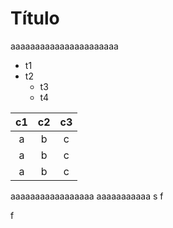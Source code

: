 # Título
aaaaaaaaaaaaaaaaaaaaaa
- t1
- t2
    - t3
    - t4

| c1 | c2 | c3 |
|:-: |:-: |:-: |
| a | b | c |
| a | b | c |
| a | b | c |

aaaaaaaaaaaaaaaaa
aaaaaaaaaaa
s
f


f

